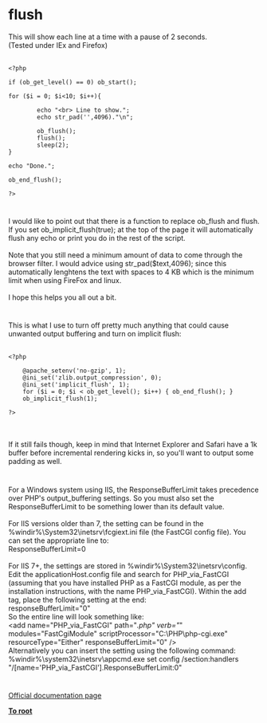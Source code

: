 # flush



This will show each line at a time with a pause of 2 seconds.<br>(Tested under IEx and Firefox)<br><br>

```
<?php

if (ob_get_level() == 0) ob_start();

for ($i = 0; $i<10; $i++){

        echo "<br> Line to show.";
        echo str_pad('',4096)."\n";    

        ob_flush();
        flush();
        sleep(2);
}

echo "Done.";

ob_end_flush();

?>
```
  

#

I would like to point out that there is a function to replace ob_flush and flush. If you set ob_implicit_flush(true); at the top of the page it will automatically flush any echo or print you do in the rest of the script.<br><br>Note that you still need a minimum amount of data to come through the browser filter. I would advice using str_pad($text,4096); since this automatically lenghtens the text with spaces to 4 KB which is the minimum limit when using FireFox and linux.<br><br>I hope this helps you all out a bit.  

#

This is what I use to turn off pretty much anything that could cause unwanted output buffering and turn on implicit flush:<br><br>

```
<?php

    @apache_setenv('no-gzip', 1);
    @ini_set('zlib.output_compression', 0);
    @ini_set('implicit_flush', 1);
    for ($i = 0; $i < ob_get_level(); $i++) { ob_end_flush(); }
    ob_implicit_flush(1);

?>
```
<br><br>If it still fails though, keep in mind that Internet Explorer and Safari have a 1k buffer before incremental rendering kicks in, so you&apos;ll want to output some padding as well.  

#

For a Windows system using IIS, the ResponseBufferLimit takes precedence over PHP&apos;s output_buffering settings. So you must also set the ResponseBufferLimit to be something lower than its default value.<br><br>For IIS versions older than 7, the setting can be found in the %windir%\System32\inetsrv\fcgiext.ini file (the FastCGI config file). You can set the appropriate line to:<br>  ResponseBufferLimit=0<br><br>For IIS 7+, the settings are stored in %windir%\System32\inetsrv\config. Edit the applicationHost.config file and search for PHP_via_FastCGI (assuming that you have installed PHP as a FastCGI module, as per the installation instructions, with the name PHP_via_FastCGI). Within the add tag, place the following setting at the end:<br>  responseBufferLimit="0"<br>So the entire line will look something like:<br>  &lt;add name="PHP_via_FastCGI" path="*.php" verb="*" modules="FastCgiModule" scriptProcessor="C:\PHP\php-cgi.exe" resourceType="Either" responseBufferLimit="0" /&gt;<br>Alternatively you can insert the setting using the following command:<br>  %windir%\system32\inetsrv\appcmd.exe set config /section:handlers "/[name=&apos;PHP_via_FastCGI&apos;].ResponseBufferLimit:0"  

#

[Official documentation page](https://www.php.net/manual/en/function.flush.php)

**[To root](/README.md)**